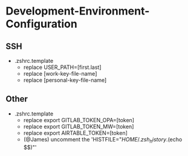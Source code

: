 # Development-Environment-Configuration

## SSH
 - .zshrc.template
   - replace USER_PATH=[first.last]
   - replace [work-key-file-name]
   - replace [personal-key-file-name]

## Other
 - .zshrc.template
   - replace export GITLAB_TOKEN_OPA=[token]
   - replace export GITLAB_TOKEN_MW=[token]
   - replace export AIRTABLE_TOKEN=[token]
   - (@James) uncomment the 'HISTFILE="$HOME/.zsh_history.$(echo $$)"'
